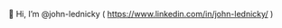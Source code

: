 👋 Hi, I’m @john-lednicky ( https://www.linkedin.com/in/john-lednicky/ )

<!---
https://gist.github.com/rxaviers/7360908 <-- emojis
--->
